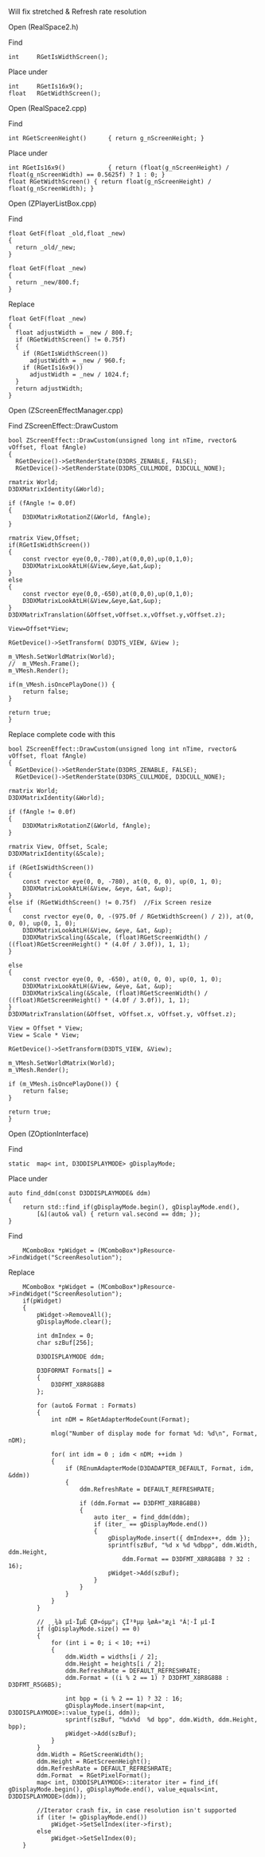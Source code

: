 Will fix stretched & Refresh rate resolution <br>

Open (RealSpace2.h)<br>

Find<br>

    int     RGetIsWidthScreen();
 
Place under<br>

    int		RGetIs16x9();
    float   RGetWidthScreen();
    
Open (RealSpace2.cpp)

Find<br>

    int RGetScreenHeight()		{ return g_nScreenHeight; }

Place under<br>

    int RGetIs16x9()			{ return (float(g_nScreenHeight) / float(g_nScreenWidth) == 0.5625f) ? 1 : 0; }
    float RGetWidthScreen() { return float(g_nScreenHeight) / float(g_nScreenWidth); }
 
Open (ZPlayerListBox.cpp) <br>

Find
    
    float GetF(float _old,float _new)
    {
      return _old/_new;
    }

    float GetF(float _new)
    {
      return _new/800.f;
    }
    
Replace

    float GetF(float _new)
    {
      float adjustWidth = _new / 800.f;
      if (RGetWidthScreen() != 0.75f)
      {
        if (RGetIsWidthScreen())
          adjustWidth = _new / 960.f;
        if (RGetIs16x9())
          adjustWidth = _new / 1024.f;
      }
      return adjustWidth;
    }
    
Open (ZScreenEffectManager.cpp)<br>

Find ZScreenEffect::DrawCustom<br>

    bool ZScreenEffect::DrawCustom(unsigned long int nTime, rvector& vOffset, float fAngle)
    {
      RGetDevice()->SetRenderState(D3DRS_ZENABLE, FALSE);
      RGetDevice()->SetRenderState(D3DRS_CULLMODE, D3DCULL_NONE);

	rmatrix World;
	D3DXMatrixIdentity(&World);

	if (fAngle != 0.0f)
	{
		D3DXMatrixRotationZ(&World, fAngle);
	}

	rmatrix View,Offset;
	if(RGetIsWidthScreen())
	{
		const rvector eye(0,0,-780),at(0,0,0),up(0,1,0);
		D3DXMatrixLookAtLH(&View,&eye,&at,&up);
	}
	else
	{
		const rvector eye(0,0,-650),at(0,0,0),up(0,1,0);
		D3DXMatrixLookAtLH(&View,&eye,&at,&up);
	}
	D3DXMatrixTranslation(&Offset,vOffset.x,vOffset.y,vOffset.z);

	View=Offset*View;

	RGetDevice()->SetTransform( D3DTS_VIEW, &View );

	m_VMesh.SetWorldMatrix(World);
	//	m_VMesh.Frame();
	m_VMesh.Render();

	if(m_VMesh.isOncePlayDone()) {
		return false;
	}

	return true;
    }
  
Replace complete code with this

    bool ZScreenEffect::DrawCustom(unsigned long int nTime, rvector& vOffset, float fAngle)
    {
      RGetDevice()->SetRenderState(D3DRS_ZENABLE, FALSE);
      RGetDevice()->SetRenderState(D3DRS_CULLMODE, D3DCULL_NONE);

	rmatrix World;
	D3DXMatrixIdentity(&World);

	if (fAngle != 0.0f)
	{
		D3DXMatrixRotationZ(&World, fAngle);
	}

	rmatrix View, Offset, Scale;
	D3DXMatrixIdentity(&Scale);

	if (RGetIsWidthScreen())
	{
		const rvector eye(0, 0, -780), at(0, 0, 0), up(0, 1, 0);
		D3DXMatrixLookAtLH(&View, &eye, &at, &up);
	}
	else if (RGetWidthScreen() != 0.75f)  //Fix Screen resize
	{
		const rvector eye(0, 0, -(975.0f / RGetWidthScreen() / 2)), at(0, 0, 0), up(0, 1, 0);
		D3DXMatrixLookAtLH(&View, &eye, &at, &up);
		D3DXMatrixScaling(&Scale, (float)RGetScreenWidth() / ((float)RGetScreenHeight() * (4.0f / 3.0f)), 1, 1);
	}

	else
	{
		const rvector eye(0, 0, -650), at(0, 0, 0), up(0, 1, 0);
		D3DXMatrixLookAtLH(&View, &eye, &at, &up);
		D3DXMatrixScaling(&Scale, (float)RGetScreenWidth() / ((float)RGetScreenHeight() * (4.0f / 3.0f)), 1, 1);
	}
	D3DXMatrixTranslation(&Offset, vOffset.x, vOffset.y, vOffset.z);

	View = Offset * View;
	View = Scale * View;

	RGetDevice()->SetTransform(D3DTS_VIEW, &View);

	m_VMesh.SetWorldMatrix(World);
	m_VMesh.Render();

	if (m_VMesh.isOncePlayDone()) {
		return false;
	}

	return true;
    }


Open (ZOptionInterface)

Find

	static	map< int, D3DDISPLAYMODE> gDisplayMode;
	
Place under

	auto find_ddm(const D3DDISPLAYMODE& ddm)
	{
		return std::find_if(gDisplayMode.begin(), gDisplayMode.end(),
			[&](auto& val) { return val.second == ddm; });
	}



Find <br>

		MComboBox *pWidget = (MComboBox*)pResource->FindWidget("ScreenResolution");
    
Replace

		MComboBox *pWidget = (MComboBox*)pResource->FindWidget("ScreenResolution");
		if(pWidget)
		{
			pWidget->RemoveAll();
			gDisplayMode.clear();

			int dmIndex = 0;
			char szBuf[256];

			D3DDISPLAYMODE ddm;

			D3DFORMAT Formats[] =
			{
				D3DFMT_X8R8G8B8
			};

			for (auto& Format : Formats)
			{
				int nDM = RGetAdapterModeCount(Format);

				mlog("Number of display mode for format %d: %d\n", Format, nDM);

				for( int idm = 0 ; idm < nDM; ++idm )
				{
					if (REnumAdapterMode(D3DADAPTER_DEFAULT, Format, idm, &ddm))
					{
						ddm.RefreshRate = DEFAULT_REFRESHRATE;

						if (ddm.Format == D3DFMT_X8R8G8B8)
						{
							auto iter_ = find_ddm(ddm);
							if (iter_ == gDisplayMode.end())
							{
								gDisplayMode.insert({ dmIndex++, ddm });
								sprintf(szBuf, "%d x %d %dbpp", ddm.Width, ddm.Height,
									ddm.Format == D3DFMT_X8R8G8B8 ? 32 : 16);
								pWidget->Add(szBuf);
							}
						}
					}
				}
			}

			// ¸¸¾à µî·ÏµÈ ÇØ»óµµ°¡ ÇÏ³ªµµ ¾øÀ»°æ¿ì °­Á¦·Î µî·Ï
			if (gDisplayMode.size() == 0)
			{
				for (int i = 0; i < 10; ++i)
				{
					ddm.Width = widths[i / 2];
					ddm.Height = heights[i / 2];
					ddm.RefreshRate = DEFAULT_REFRESHRATE;
					ddm.Format = ((i % 2 == 1) ? D3DFMT_X8R8G8B8 : D3DFMT_R5G6B5);

					int bpp = (i % 2 == 1) ? 32 : 16;
					gDisplayMode.insert(map<int, D3DDISPLAYMODE>::value_type(i, ddm));
					sprintf(szBuf, "%dx%d  %d bpp", ddm.Width, ddm.Height, bpp);
					pWidget->Add(szBuf);
				}
			}
			ddm.Width = RGetScreenWidth();
			ddm.Height = RGetScreenHeight();
			ddm.RefreshRate = DEFAULT_REFRESHRATE;
			ddm.Format	= RGetPixelFormat();
			map< int, D3DDISPLAYMODE>::iterator iter = find_if( gDisplayMode.begin(), gDisplayMode.end(), value_equals<int, D3DDISPLAYMODE>(ddm));
			
			//Iterator crash fix, in case resolution isn't supported
			if (iter != gDisplayMode.end())
				pWidget->SetSelIndex(iter->first);
			else
				pWidget->SetSelIndex(0);
		}
    
    
    
    
    
    
    
    
    
    
    
    
    
